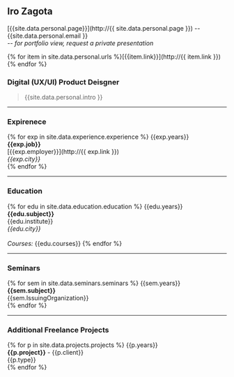 

## Iro Zagota 

[{{site.data.personal.page}}](http://{{ site.data.personal.page }}) -- {{site.data.personal.email }} <br/>
--  *for portfolio view, request a private presentation*

{% for item in site.data.personal.urls %}[{{item.link}}](http://{{ item.link }})<br>{% endfor %}


### Digital (UX/UI) Product Deisgner
>{{site.data.personal.intro }}

_______________________

### Expirenece

{% for exp in site.data.experience.experience %}
   {{exp.years}}<br> 
   **{{exp.job}}**<br> 
   [{{exp.employer}}](http://{{ exp.link }})<br> 
    *{{exp.city}}*<br> 
{% endfor %}

_______________________

### Education

{% for edu in site.data.education.education %}
{{edu.years}}<br>
**{{edu.subject}}**<br>
{{edu.institute}}<br> 
*{{edu.city}}*<br> <br>
*Courses:* {{edu.courses}}
{% endfor %}

_______________________

### Seminars

{% for sem in site.data.seminars.seminars %}
   {{sem.years}}<br> 
   **{{sem.subject}}**<br> 
   {{sem.IssuingOrganization}}<br> 
{% endfor %}

_______________________

### Additional Freelance Projects

{% for p in site.data.projects.projects %}
   {{p.years}}<br> 
    **{{p.project}}** - {{p.client}}<br> 
   {{p.type}}<br> 
{% endfor %}


